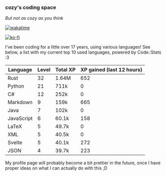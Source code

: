 ### cozy's coding space
*But not as cozy as you think*

[![wakatime](https://wakatime.com/badge/user/c0ba07bb-3421-41be-bd1a-d611e670f250.svg)](https://wakatime.com/@c0ba07bb-3421-41be-bd1a-d611e670f250)

[![ko-fi](https://ko-fi.com/img/githubbutton_sm.svg)](https://ko-fi.com/J3J75ITL4)

I've been coding for a little over 17 years, using various languages! See below, a list with my current top 10 used languages, powered by Code::Stats :3
    
| Language | Level | Total XP | XP gained (last 12 hours) |
| --- | --- | --- | --- |
| Rust | 32 | 1.64M | 652 |
| Python | 21 | 711k | 0 |
| C# | 12 | 252k | 0 |
| Markdown | 9 | 159k | 665 |
| Java | 7 | 102k | 0 |
| JavaScript | 6 | 60.1k | 158 |
| LaTeX | 5 | 49.7k | 0 |
| XML | 5 | 40.5k | 0 |
| Svelte | 5 | 40.1k | 272 |
| JSON | 4 | 39.7k | 223 |
    
My profile page will probably become a bit prettier in the future, once I have proper ideas on what I can actually do with this ;D